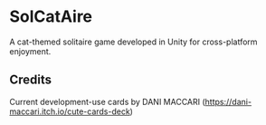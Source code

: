 # SolCatAire
A cat-themed solitaire game developed in Unity for cross-platform enjoyment.

## Credits
Current development-use cards by DANI MACCARI (https://dani-maccari.itch.io/cute-cards-deck)